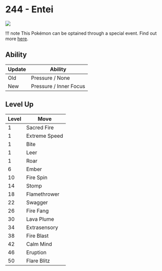 # 244 - Entei
![][244]

!!! note
    This Pokémon can be optained through a special event. Find out more [here](../../special_events/#entei).
## Ability

Update | Ability
---    | ---
Old    | Pressure / None
New    | Pressure / Inner Focus

## Level Up

Level | Move
---   | ---
  1   | Sacred Fire
  1   | Extreme Speed
  1   | Bite
  1   | Leer
  1   | Roar
  6   | Ember
 10   | Fire Spin
 14   | Stomp
 18   | Flamethrower
 22   | Swagger
 26   | Fire Fang
 30   | Lava Plume
 34   | Extrasensory
 38   | Fire Blast
 42   | Calm Mind
 46   | Eruption
 50   | Flare Blitz



[244]: ../img/pokemon/244.png
